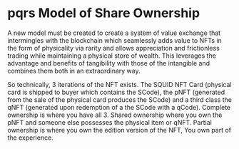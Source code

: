 # pqrs Model of Share Ownership

A new model must be created to create a system of value exchange that intermingles with the blockchain which seamlessly adds value to NFTs in the form of physicality via rarity and allows appreciation and frictionless trading while maintaining a physical store of wealth. This leverages the advantage and benefits of tangibility with those of the intangible and combines them both in an extraordinary way.

So technically, 3 iterations of the NFT exists. The SQUID NFT Card (physical card is shipped to buyer which contains the SCode), the pNFT (generated from the sale of the physical card produces the SCode) and a third class the qNFT (generated upon redemption of a the SCode with a qCode). Complete ownership is where you have all 3. Shared ownership where you own the pNFT and someone else possesses the physical item or qNFT. Partial ownership is where you own the edition version of the NFT, You own part of the experience.
